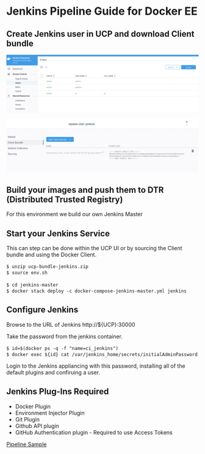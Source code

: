 # Jenkins Pipeline Guide for Docker EE 

## Create Jenkins user in UCP and download Client bundle

![jenkinsuser](/img/jenkinsuser.jpg?raw=true "jenkinsuser" )

![clientbundle](/img/clientbundle.jpg?raw=true "clientbundle")

## Build your images and push them to DTR (Distributed Trusted Registry)

For this environment we build our own Jenkins Master


## Start your Jenkins Service

This can step can be done within the UCP UI or by sourcing the Client bundle and using the Docker Client.



```
$ unzip ucp-bundle-jenkins.zip
$ source env.sh

$ cd jenkins-master
$ docker stack deploy -c docker-compose-jenkins-master.yml jenkins
```

## Configure Jenkins

Browse to the URL of Jenkins http://${UCP}:30000

Take the password from the jenkins container.

```
$ id=$(docker ps -q -f "name=ci_jenkins") 
$ docker exec ${id} cat /var/jenkins_home/secrets/initialAdminPassword
```

Login to the Jenkins appliancing with this password, installing all of the default plugins and confiruing a user.


## Jenkins Plug-Ins Required

- Docker Plugin 
- Environment Injector Plugin
- Git Plugin
- Github API plugin
- GitHub Authentication plugin - Required to use Access Tokens



[Pipeline Sample](Pipeline.md)

